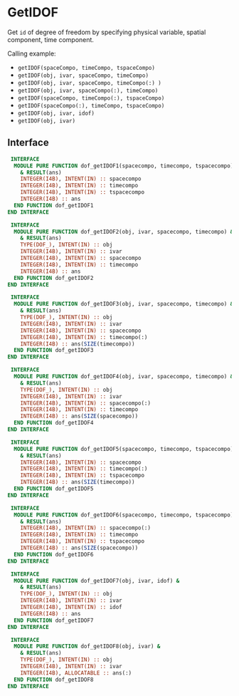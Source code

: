 # GetIDOF

Get `id` of degree of freedom by specifying physical variable, spatial component, time component.

Calling example:

- `getIDOF(spaceCompo, timeCompo, tspaceCompo)`
- `getIDOF(obj, ivar, spaceCompo, timeCompo)`
- `getIDOF(obj, ivar, spaceCompo, timeCompo(:) )`
- `getIDOF(obj, ivar, spaceCompo(:), timeCompo)`
- `getIDOF(spaceCompo, timeCompo(:), tspaceCompo)`
- `getIDOF(spaceCompo(:), timeCompo, tspaceCompo)`
- `getIDOF(obj, ivar, idof)`
- `getIDOF(obj, ivar)`

## Interface

```fortran
 INTERFACE
  MODULE PURE FUNCTION dof_getIDOF1(spacecompo, timecompo, tspacecompo) &
    & RESULT(ans)
    INTEGER(I4B), INTENT(IN) :: spacecompo
    INTEGER(I4B), INTENT(IN) :: timecompo
    INTEGER(I4B), INTENT(IN) :: tspacecompo
    INTEGER(I4B) :: ans
  END FUNCTION dof_getIDOF1
END INTERFACE
```

```fortran
 INTERFACE
  MODULE PURE FUNCTION dof_getIDOF2(obj, ivar, spacecompo, timecompo) &
    & RESULT(ans)
    TYPE(DOF_), INTENT(IN) :: obj
    INTEGER(I4B), INTENT(IN) :: ivar
    INTEGER(I4B), INTENT(IN) :: spacecompo
    INTEGER(I4B), INTENT(IN) :: timecompo
    INTEGER(I4B) :: ans
  END FUNCTION dof_getIDOF2
END INTERFACE
```

```fortran
 INTERFACE
  MODULE PURE FUNCTION dof_getIDOF3(obj, ivar, spacecompo, timecompo) &
    & RESULT(ans)
    TYPE(DOF_), INTENT(IN) :: obj
    INTEGER(I4B), INTENT(IN) :: ivar
    INTEGER(I4B), INTENT(IN) :: spacecompo
    INTEGER(I4B), INTENT(IN) :: timecompo(:)
    INTEGER(I4B) :: ans(SIZE(timecompo))
  END FUNCTION dof_getIDOF3
END INTERFACE
```

```fortran
 INTERFACE
  MODULE PURE FUNCTION dof_getIDOF4(obj, ivar, spacecompo, timecompo) &
    & RESULT(ans)
    TYPE(DOF_), INTENT(IN) :: obj
    INTEGER(I4B), INTENT(IN) :: ivar
    INTEGER(I4B), INTENT(IN) :: spacecompo(:)
    INTEGER(I4B), INTENT(IN) :: timecompo
    INTEGER(I4B) :: ans(SIZE(spacecompo))
  END FUNCTION dof_getIDOF4
END INTERFACE
```

```fortran
 INTERFACE
  MODULE PURE FUNCTION dof_getIDOF5(spacecompo, timecompo, tspacecompo) &
    & RESULT(ans)
    INTEGER(I4B), INTENT(IN) :: spacecompo
    INTEGER(I4B), INTENT(IN) :: timecompo(:)
    INTEGER(I4B), INTENT(IN) :: tspacecompo
    INTEGER(I4B) :: ans(SIZE(timecompo))
  END FUNCTION dof_getIDOF5
END INTERFACE
```

```fortran
 INTERFACE
  MODULE PURE FUNCTION dof_getIDOF6(spacecompo, timecompo, tspacecompo) &
    & RESULT(ans)
    INTEGER(I4B), INTENT(IN) :: spacecompo(:)
    INTEGER(I4B), INTENT(IN) :: timecompo
    INTEGER(I4B), INTENT(IN) :: tspacecompo
    INTEGER(I4B) :: ans(SIZE(spacecompo))
  END FUNCTION dof_getIDOF6
END INTERFACE
```

```fortran
 INTERFACE
  MODULE PURE FUNCTION dof_getIDOF7(obj, ivar, idof) &
    & RESULT(ans)
    TYPE(DOF_), INTENT(IN) :: obj
    INTEGER(I4B), INTENT(IN) :: ivar
    INTEGER(I4B), INTENT(IN) :: idof
    INTEGER(I4B) :: ans
  END FUNCTION dof_getIDOF7
END INTERFACE
```

```fortran
 INTERFACE
  MODULE PURE FUNCTION dof_getIDOF8(obj, ivar) &
    & RESULT(ans)
    TYPE(DOF_), INTENT(IN) :: obj
    INTEGER(I4B), INTENT(IN) :: ivar
    INTEGER(I4B), ALLOCATABLE :: ans(:)
  END FUNCTION dof_getIDOF8
END INTERFACE
```
